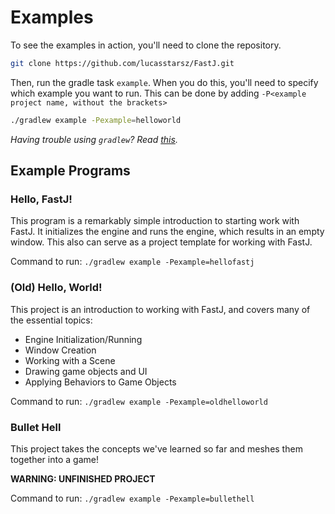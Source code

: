 # Examples


To see the examples in action, you'll need to clone the repository.
```bash
git clone https://github.com/lucasstarsz/FastJ.git
```

Then, run the gradle task `example`. When you do this, you'll need to specify which example you want to run. This can be done by adding `-P<example project name, without the brackets>`
```bash
./gradlew example -Pexample=helloworld
```
_Having trouble using `gradlew`? Read [this][Terminals Are Different]._

## Example Programs

### Hello, FastJ!
This program is a remarkably simple introduction to starting work with FastJ. It initializes the engine and runs the engine, which results in an empty window. This also can serve as a project template for working with FastJ.

Command to run: `./gradlew example -Pexample=hellofastj`

### (Old) Hello, World!
This project is an introduction to working with FastJ, and covers many of the essential topics:
- Engine Initialization/Running
- Window Creation
- Working with a Scene
- Drawing game objects and UI
- Applying Behaviors to Game Objects

Command to run: `./gradlew example -Pexample=oldhelloworld`

### Bullet Hell
This project takes the concepts we've learned so far and meshes them together into a game!

**WARNING: UNFINISHED PROJECT**

Command to run: `./gradlew example -Pexample=bullethell`


[Terminals Are Different]: https://gist.github.com/lucasstarsz/9bbc306f8655b916367d557043e498ad "Terminals Access Files Differently"
